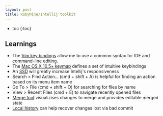 ```yaml
---
layout: post
title: RubyMine/Intellij toolkit
---
```


* toc
{:toc}

##  Learnings

* The [Vim key bindings](http://plugins.intellij.net/plugin/?ruby&id=164) allow me to use a common syntax for IDE and command-line editing.
* The [Mac OS X 10.5+ keymap](http://www.jetbrains.com/idea/documentation/index.jsp) defines a set of intuitive keybindings
* An [SSD](http://en.wikipedia.org/wiki/Solid-state_drive) will greatly increase Intellij's responsiveness
* Search > Find Action... (cmd + shift + A) is helpful for finding an action based on its menu item name
* Go To > File (cmd + shift + O) for searching for files by name
* View > Recent Files (cmd + E) to navigate recently opened files
* [Merge tool](http://www.jetbrains.com/idea/features/local_history.html) visualizises changes to merge and provides editable merged state
* [Local history](http://www.jetbrains.com/idea/features/local_history.html) can help recover changes lost via bad commit
